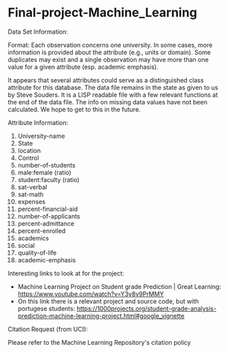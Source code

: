# Final-project-Machine_Learning

Data Set Information:

Format: Each observation concerns one university. In some cases, more information is provided about the attribute (e.g., units or domain). Some duplicates may exist and a single observation may have more than one value for a given attribute (esp. academic emphasis). 

It appears that several attributes could serve as a distinguished class attribute for this database. The data file remains in the state as given to us by Steve Souders. It is a LISP readable file with a few relevant functions at the end of the data file. The info on missing data values have not been calculated. We hope to get to this in the future.


Attribute Information:

1. University-name 
2. State 
3. location 
4. Control 
5. number-of-students 
6. male:female (ratio) 
7. student:faculty (ratio) 
8. sat-verbal 
9. sat-math 
10. expenses 
11. percent-financial-aid 
12. number-of-applicants 
13. percent-admittance 
14. percent-enrolled 
15. academics 
16. social 
17. quality-of-life 
18. academic-emphasis 


Interesting links to look at for the project:

- Machine Learning Project on Student grade Prediction | Great Learning: https://www.youtube.com/watch?v=Y3y8v9PrMMY
- On this link there is a relevant project and source code, but with portugese students: https://1000projects.org/student-grade-analysis-prediction-machine-learning-project.html#google_vignette



Citation Request (from UCI):

Please refer to the Machine Learning Repository's citation policy
